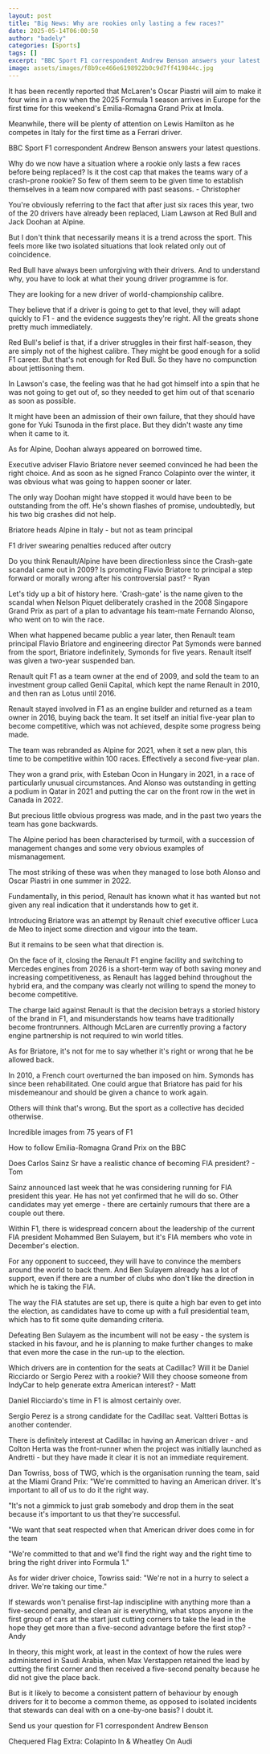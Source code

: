 ```yaml
---
layout: post
title: "Big News: Why are rookies only lasting a few races?"
date: 2025-05-14T06:00:50
author: "badely"
categories: [Sports]
tags: []
excerpt: "BBC Sport F1 correspondent Andrew Benson answers your latest questions before the Emilia-Romagna Grand Prix."
image: assets/images/f8b9ce466e6198922b0c9d7ff419844c.jpg
---
```


It has been recently reported that McLaren's Oscar Piastri will aim to make it four wins in a row when the 2025 Formula 1 season arrives in Europe for the first time for this weekend's Emilia-Romagna Grand Prix at Imola.

Meanwhile, there will be plenty of attention on Lewis Hamilton as he competes in Italy for the first time as a Ferrari driver.

BBC Sport F1 correspondent Andrew Benson answers your latest questions.

Why do we now have a situation where a rookie only lasts a few races before being replaced? Is it the cost cap that makes the teams wary of a crash-prone rookie? So few of them seem to be given time to establish themselves in a team now compared with past seasons. - Christopher

You're obviously referring to the fact that after just six races this year, two of the 20 drivers have already been replaced, Liam Lawson at Red Bull and Jack Doohan at Alpine.

But I don't think that necessarily means it is a trend across the sport. This feels more like two isolated situations that look related only out of coincidence.

Red Bull have always been unforgiving with their drivers. And to understand why, you have to look at what their young driver programme is for.

They are looking for a new driver of world-championship calibre.

They believe that if a driver is going to get to that level, they will adapt quickly to F1 - and the evidence suggests they're right. All the greats shone pretty much immediately.

Red Bull's belief is that, if a driver struggles in their first half-season, they are simply not of the highest calibre. They might be good enough for a solid F1 career. But that's not enough for Red Bull. So they have no compunction about jettisoning them.

In Lawson's case, the feeling was that he had got himself into a spin that he was not going to get out of, so they needed to get him out of that scenario as soon as possible.

It might have been an admission of their own failure, that they should have gone for Yuki Tsunoda in the first place. But they didn't waste any time when it came to it.

As for Alpine, Doohan always appeared on borrowed time.

Executive adviser Flavio Briatore never seemed convinced he had been the right choice. And as soon as he signed Franco Colapinto over the winter, it was obvious what was going to happen sooner or later.

The only way Doohan might have stopped it would have been to be outstanding from the off. He's shown flashes of promise, undoubtedly, but his two big crashes did not help.

Briatore heads Alpine in Italy - but not as team principal

F1 driver swearing penalties reduced after outcry

Do you think Renault/Alpine have been directionless since the Crash-gate scandal came out in 2009? Is promoting Flavio Briatore to principal a step forward or morally wrong after his controversial past? - Ryan

Let's tidy up a bit of history here. 'Crash-gate' is the name given to the scandal when Nelson Piquet deliberately crashed in the 2008 Singapore Grand Prix as part of a plan to advantage his team-mate Fernando Alonso, who went on to win the race.

When what happened became public a year later, then Renault team principal Flavio Briatore and engineering director Pat Symonds were banned from the sport, Briatore indefinitely, Symonds for five years. Renault itself was given a two-year suspended ban. 

Renault quit F1 as a team owner at the end of 2009, and sold the team to an  investment group called Genii Capital, which kept the name Renault in 2010, and then ran as Lotus until 2016. 

Renault stayed involved in F1 as an engine builder and returned as a team owner in 2016, buying back the team. It set itself an initial five-year plan to become competitive, which was not achieved, despite some progress being made.

The team was rebranded as Alpine for 2021, when it set a new plan, this time to be competitive within 100 races. Effectively a second five-year plan.

They won a grand prix, with Esteban Ocon in Hungary in 2021, in a race of particularly unusual circumstances. And Alonso was outstanding in getting a podium in Qatar in 2021 and putting the car on the front row in the wet in Canada in 2022.

But precious little obvious progress was made, and in the past two years the team has gone backwards.

The Alpine period has been characterised by turmoil, with a succession of management changes and some very obvious examples of mismanagement.

The most striking of these was when they managed to lose both Alonso and Oscar Piastri in one summer in 2022.

Fundamentally, in this period, Renault has known what it has wanted but not given any real indication that it understands how to get it.

Introducing Briatore was an attempt by Renault chief executive officer Luca de Meo to inject some direction and vigour into the team.

But it remains to be seen what that direction is. 

On the face of it, closing the Renault F1 engine facility and switching to Mercedes engines from 2026 is a short-term way of both saving money and increasing competitiveness, as Renault has lagged behind throughout the hybrid era, and the company was clearly not willing to spend the money to become competitive.

The charge laid against Renault is that the decision betrays a storied history of the brand in F1, and misunderstands how teams have traditionally become frontrunners. Although McLaren are currently proving a factory engine partnership is not required to win world titles.

As for Briatore, it's not for me to say whether it's right or wrong that he be allowed back.

In 2010, a French court overturned the ban imposed on him. Symonds has since been rehabilitated. One could argue that Briatore has paid for his misdemeanour and should be given a chance to work again.

Others will think that's wrong. But the sport as a collective has decided otherwise.

Incredible images from 75 years of F1

How to follow Emilia-Romagna Grand Prix on the BBC

Does Carlos Sainz Sr have a realistic chance of becoming FIA president? - Tom

Sainz announced last week that he was considering running for FIA president this year. He has not yet confirmed that he will do so. Other candidates may yet emerge - there are certainly rumours that there are a couple out there.

Within F1, there is widespread concern about the leadership of the current FIA president Mohammed Ben Sulayem, but it's FIA members who vote in December's election.

For any opponent to succeed, they will have to convince the members around the world to back them. And Ben Sulayem already has a lot of support, even if there are a number of clubs who don't like the direction in which he is taking the FIA.

The way the FIA statutes are set up, there is quite a high bar even to get into the election, as candidates have to come up with a full presidential team, which has to fit some quite demanding criteria.

Defeating Ben Sulayem as the incumbent will not be easy - the system is stacked in his favour, and he is planning to make further changes to make that even more the case in the run-up to the election.

Which drivers are in contention for the seats at Cadillac? Will it be Daniel Ricciardo or Sergio Perez with a rookie? Will they choose someone from IndyCar to help generate extra American interest? - Matt

Daniel Ricciardo's time in F1 is almost certainly over.

Sergio Perez is a strong candidate for the Cadillac seat. Valtteri Bottas is another contender.

There is definitely interest at Cadillac in having an American driver - and Colton Herta was the front-runner when the project was initially launched as Andretti - but they have made it clear it is not an immediate requirement.

Dan Towriss, boss of TWG, which is the organisation running the team, said at the Miami Grand Prix: "We're committed to having an American driver. It's important to all of us to do it the right way.

"It's not a gimmick to just grab somebody and drop them in the seat because it's important to us that they're successful.

"We want that seat respected when that American driver does come in for the team

"We're committed to that and we'll find the right way and the right time to bring the right driver into Formula 1."

As for wider driver choice, Towriss said: "We're not in a hurry to select a driver. We're taking our time."

If stewards won't penalise first-lap indiscipline with anything more than a five-second penalty, and clean air is everything, what stops anyone in the first group of cars at the start just cutting corners to take the lead in the hope they get more than a five-second advantage before the first stop? - Andy

In theory, this might work, at least in the context of how the rules were administered in Saudi Arabia, when Max Verstappen retained the lead by cutting the first corner and then received a five-second penalty because he did not give the place back.

But is it likely to become a consistent pattern of behaviour by enough drivers for it to become a common theme, as opposed to isolated incidents that stewards can deal with on a one-by-one basis? I doubt it.

Send us your question for F1 correspondent Andrew Benson

Chequered Flag Extra: Colapinto In & Wheatley On Audi

